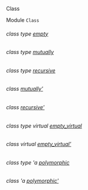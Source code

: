 Class

Module `Class`

<a id="class-type-empty"></a>

###### class type [empty](Class.class-type-empty.md)

<a id="class-type-mutually"></a>

###### class type [mutually](Class.class-type-mutually.md)

<a id="class-type-recursive"></a>

###### class type [recursive](Class.class-type-recursive.md)

<a id="class-mutually'"></a>

###### class [mutually'](Class.mutually'.md)

<a id="class-recursive'"></a>

###### class [recursive'](Class.recursive'.md)

<a id="class-type-empty_virtual"></a>

###### class type virtual [empty_virtual](Class.class-type-empty_virtual.md)

<a id="class-empty_virtual'"></a>

###### class virtual [empty_virtual'](Class.empty_virtual'.md)

<a id="class-type-polymorphic"></a>

###### class type 'a [polymorphic](Class.class-type-polymorphic.md)

<a id="class-polymorphic'"></a>

###### class 'a [polymorphic'](Class.polymorphic'.md)

